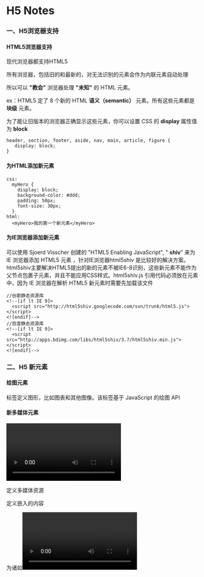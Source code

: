 # H5 Notes

### 一、H5浏览器支持

#### HTML5浏览器支持

现代浏览器都支持HTML5

所有浏览器，包括旧的和最新的，对无法识别的元素会作为内联元素自动处理 

所以可以 **"教会"** 浏览器处理 **"未知"** 的 HTML 元素。 

ex：HTML5 定了 8 个新的 HTML **语义（semantic）**  元素。所有这些元素都是**块级** 元素。

为了能让旧版本的浏览器正确显示这些元素，你可以设置 CSS 的 **display** 属性值为 **block**

```
header, section, footer, aside, nav, main, article, figure {
   display: block; 
}
```

#### 为HTML添加新元素

```
css:
  myHero {
    display: block;
    background-color: #ddd;
    padding: 50px;
    font-size: 30px;
  } 
html:
  <myHero>我的第一个新元素</myHero>
```

#### 为IE浏览器添加新元素

可以使用 Sjoerd Visscher 创建的 "HTML5 Enabling JavaScript", " **shiv**"  来为 IE 浏览器添加 HTML5 元素 ，针对IE浏览器html5shiv 是比较好的解决方案。html5shiv主要解决HTML5提出的新的元素不被IE6-8识别，这些新元素不能作为父节点包裹子元素，并且不能应用CSS样式。html5shiv.js 引用代码必须放在<head>元素中，因为 IE 浏览器在解析 HTML5 新元素时需要先加载该文件 

```
//谷歌静态资源库
<!--[if lt IE 9]>
  <script src="http://html5shiv.googlecode.com/svn/trunk/html5.js"></script>
<![endif]-->
//百度静态资源库
<!--[if lt IE 9]>
  <script src="http://apps.bdimg.com/libs/html5shiv/3.7/html5shiv.min.js"></script>
<![endif]-->
```

### 二、H5 新元素

#### 绘图元素

<canvas> 标签定义图形，比如图表和其他图像。该标签基于 JavaScript 的绘图 API 

#### 新多媒体元素

<audio> 定义音频内容

<video> 定义视频

<source> 定义多媒体资源

<embed> 定义嵌入的内容

<track> 为诸如<video>和<audio>之类的媒介规定外本文本轨道

#### 新表单元素

<datalist> 定义选项列表。请与 input 元素配合使用该元素，来定义 input 可能的值。 

<keygen>  规定用于表单的密钥对生成器字段。 

<output> 定义不同类型的输出，比如脚本的输出。 

#### 新的语义和结构元素

<article> 定义页面独立的内容区域。 

<aside> 定义页面的侧边栏内容。 

<bdi> 允许您设置一段文本，使其脱离其父元素的文本方向设置。 

<command>  定义命令按钮，比如单选按钮、复选框或按钮 

<details> 用于描述文档或文档某个部分的细节 

<dialog> 定义对话框，比如提示框 

<summary> 标签包含 details 元素的标题 

<figure> 规定独立的流内容（图像、图表、照片、代码等等）。 

<figcaption> 定义 <figure> 元素的标题 

<footer> 定义 section 或 document 的页脚。 

<header> 定义了文档的头部区域 

<mark> 定义带有记号的文本。 

<meter> 定义度量衡。仅用于已知最大和最小值的度量。 

<nav> 定义导航链接的部分。 

<progress>  定义任何类型的任务的进度。 

<ruby> 定义 ruby 注释（中文注音或字符）。 

<rt>  定义字符（中文注音或字符）的解释或发音。 

<rp> 在 ruby 注释中使用，定义不支持 ruby 元素的浏览器所显示的内容。 

<section> 定义文档中的节（section、区段）。 

<time>  定义日期或时间。 

<wbr> 规定在文本中的何处适合添加换行符。 

### 三、H5 Canvas

Canvas是图形容器，可以通过脚本来绘制图形

#### 创建画布

```
<canvas id="myCanvas" width="200" height="100"></canvas>
```

#### 绘制图像

ex:绘制矩形

```
<script> 
var c=document.getElementById("myCanvas"); //找到Canvas对象
var ctx=c.getContext("2d"); //创建context对象
ctx.fillStyle="#FF0000"; //绘制图形为红色
ctx.fillRect(0,0,150,75); //绘制图案为矩形
</script> 
```

##### 1.Canvas坐标

canvas 是一个二维网格。

canvas 的左上角坐标为 (0,0)

##### 2.Canvas路径

moveTo(*x,y*) 定义线条开始坐标

lineTo(*x,y*) 定义线条结束坐标

ex1:绘制线条

```
var c=document.getElementById("myCanvas"); 
var ctx=c.getContext("2d"); 
ctx.moveTo(0,0); 
ctx.lineTo(200,100); 
ctx.stroke();
```

ex2:绘制圆形

```
<canvas id="myCanvas" width="200" height="100" style="border:1px solid #d3d3d3;">
您的浏览器不支持 HTML5 canvas 标签。</canvas>

<script>
var c=document.getElementById("myCanvas");
var ctx=c.getContext("2d");
ctx.beginPath();
ctx.arc(95,50,40,0,2*Math.PI);
ctx.stroke();
</script> 
```

##### 3.Canvas文本

- font - 定义字体

- fillText(*text,x,y*) - 在 canvas 上绘制实心的文本

  x,y为Canvas坐标

  ex：使用 "Arial" 字体在画布上绘制一个高 30px 的文字（实心） 

  ```
  var c=document.getElementById("myCanvas");
  var ctx=c.getContext("2d");
  ctx.font="30px Arial";
  ctx.fillText("Hello World",20,50)
  ```

- strokeText(*text,x,y*) - 在 canvas 上绘制空心的文本

  ex：使用 "Arial" 字体在画布上绘制一个高 30px 的文字（空心）： 

  ```
  var c=document.getElementById("myCanvas");
  var ctx=c.getContext("2d");
  ctx.font="30px Arial";
  ctx.strokeText("Hello World",10,50);
  ```

##### 4.Canvas渐变

渐变可以填充在矩形, 圆形, 线条, 文本等等 

各种形状可以自己定义不同的颜色 

以下有两种不同的方式来设置Canvas渐变：

- createLinearGradient(*x,y,x1,y1*) - 创建线性渐变
  - x：渐变开始点的 x 坐标 
  - y：渐变开始点的 y 坐标 
  - x1：渐变结束点的 x 坐标 
  - y1：渐变结束点的 y 坐标 
- createRadialGradient(*x,y,r,x1,y1,r1*) - 创建一个圆渐变
  - x：表示渐变的开始圆的 x 坐标
  -  y：表示渐变的开始圆的 y 坐标
  -  r：表示开始圆的半径
  -  x1：表示渐变的结束圆的 x 坐标
  -  y1：表示渐变的结束圆的 y 坐标
  -  r1：表示结束圆的半径

当我们使用渐变对象，必须使用两种或两种以上的停止颜色

addColorStop()方法指定颜色停止，参数使用坐标来描述，可以是0至1  

使用渐变，设置fillStyle或strokeStyle的值为渐变，然后绘制形状，如矩形，文本，或一条线 

ex1:线性渐变填充矩形

```
var c=document.getElementById("myCanvas"); 
var ctx=c.getContext("2d"); 

// Create gradient 
var grd=ctx.createLinearGradient(0,0,200,0); 
grd.addColorStop(0,"red"); 
grd.addColorStop(1,"white"); 

// Fill with gradient 
ctx.fillStyle=grd; 
ctx.fillRect(10,10,150,80);
```

ex2:圆渐变填充矩形

```
var c=document.getElementById("myCanvas"); 
var ctx=c.getContext("2d"); 

// Create gradient 
var grd=ctx.createRadialGradient(75,50,5,90,60,100); 
grd.addColorStop(0,"red"); 
grd.addColorStop(1,"white"); 

// Fill with gradient 
ctx.fillStyle=grd; 
ctx.fillRect(10,10,150,80);
```

##### 5.Canvas图像

把一幅图像放置到画布上, 使用以下方法:

- drawImage(*image,x,y*)

```
<img id="scream" src="/attachments/image/20160224/1456314599613373.jpg" alt="The Scream" ><p>Canvas:</p>
<canvas id="myCanvas" width="250" height="300" style="border:1px solid #d3d3d3;">
您的浏览器不支持 HTML5 canvas 标签。</canvas>

<script>
var c=document.getElementById("myCanvas");
var ctx=c.getContext("2d");
var img=document.getElementById("scream");

img.onload = function() {
	ctx.drawImage(img,10,10);
} 
</script>
```
### 四、H5 内联 SVG

#### SVG 介绍

- SVG 指可伸缩矢量图形 (Scalable Vector Graphics)
- SVG 用于描述二维矢量图形的一种图形格式
- SVG 使用 XML 格式定义图形
- SVG 图像在放大或改变尺寸的情况下其图形质量不会有损失
- SVG 是万维网联盟的标准
- SVG 与 DOM 和 XSL 之类的 W3C 标准是一个整体

#### SVG 好处

- SVG 图像可通过文本编辑器来创建和修改
- SVG 图像可被搜索、索引、脚本化或压缩
- SVG 是可伸缩的
- SVG 图像可在任何的分辨率下被高质量地打印
- SVG 可在图像质量不下降的情况下被放大

#### SVG 用法

```
<svg xmlns="http://www.w3.org/2000/svg" version="1.1" height="190">
  <polygon points="100,10 40,180 190,60 10,60 160,180"
  style="fill:lime;stroke:purple;stroke-width:5;fill-rule:evenodd;">
</svg>
```

#### SVG 和 Canvas 的区别

- SVG是使用XML描述2D图形的**语言**

  这意味着 SVG DOM 中的每个元素都是可用的。您可以为某个元素附加 JavaScript 事件处理器。在 SVG 中，每个被绘制的图形均被视为对象。如果 SVG 对象的属性发生变化，那么浏览器能够自动重现图形

- Canvas是通过JS绘制2D图形的**图形容器**

  Canvas 是逐像素进行渲染的。在 canvas 中，一旦图形被绘制完成，它就不会继续得到浏览器的关注。如果其位置发生变化，那么整个场景也需要重新绘制，包括任何或许已被图形覆盖的对象。 

#### SVG 和 Canvas 的比较

| Canvas                                             | SVG                                                     |
| :------------------------------------------------- | ------------------------------------------------------- |
| 依赖分辨率                                         | 不依赖分辨率                                            |
| 不支持事件处理器                                   | 支持事件处理器                                          |
| 弱的文本渲染能力                                   | 最适合带有大型渲染区域的应用程序(比如谷歌地图)          |
| 能够以 .png 或 .jpg 格式保存结果图像               | 复杂度高会减慢渲染速度（任何过度使用 DOM 的应用都不快） |
| 最适合图像密集型的游戏，其中的许多对象会被频繁重绘 | 不适合游戏应用                                          |

### 五、H5 MathML

MathML与 HTML相似度很高，但是比较繁琐。它继承了角括号和双标签（<标签>内容</标签>）的用法。

HTML5 可以在文档中使用 MathML 元素，对应的标签是 <math>...</math> 。

MathML 是数学标记语言，是一种基于XML（标准通用标记语言的子集）的标准，用来在互联网上书写数学符号和公式的置标语言。

### 六、H5拖放

- 拖放的目的是可以让你将某个对象放置到你想要放置的位置。  

- 拖放（Drag 和 drop）是 HTML5 标准的组成部分。 任何元素都能够拖放。 

- 拖放是一种常见的特性，即抓取对象以后拖到另一个位置。 

  - 为了使元素可拖动，把 draggable 属性设置为 true 

    ```
    <!--首先设置draggable="true"使元素可拖动-->
    <div id="div1" ondrop="drop(event)" ondragover="allowDrop(event)">
    	<img id="drag1" draggable="true" ondragstart="drag(event)" ></div>
    <div id="div2" ondrop="drop(event)" ondragover="allowDrop(event)"></div>
    ```

  - ondragstart 和 setData()

    ondragstart 属性调用了一个函数，drag(event)，它规定了被拖动的数据。

    dataTransfer.setData() 方法设置被拖数据的数据类型和值

  - ondragover

    ondragover 事件规定在何处放置被拖动的数据

    默认地，无法将数据/元素放置到其他元素中。如果需要设置允许放置，我们必须阻止对元素的默认处理方式。

    这要通过调用 ondragover 事件的 event.preventDefault() 方法

  - ondrop

    当放置被拖数据时，会发生 drop 事件 

  ```
  <script type="text/javascript">
  	function allowDrop(ev) {// ondragover 调用
  		ev.preventDefault();
  	}    
  	function drag(ev) {// ondragstart 调用
  		ev.dataTransfer.setData("Text", ev.target.id);
  	}
  	function drop(ev) {// ondrop 调用
  		ev.preventDefault();
  		var data = ev.dataTransfer.getData("Text");
  		ev.target.appendChild(document.getElementById(data));
  	}
  </script>
  ```

### 七、H5物理定位

- HTML5 Geolocation（地理定位）用于定位用户的位置。

  Geolocation 通过请求一个位置信息，用户同意后，浏览器会返回一个包含经度和维度的位置信息！

- HTML5 Geolocation API 用于获得用户的地理位置。

  鉴于该特性可能侵犯用户的隐私，除非用户同意，否则用户位置信息是不可用的。

- #### getCurrentPosition() 
  - navigator.geolocation. getCurrentPosition() 方法来获得用户的位置

  - navigator.geolocation 表示浏览器是否支持获取地理位置

  - getCurrentPosition() 方法的第二个参数用于处理错误 

    - PERMISSION_DENIED - 用户不允许地理定位

    - POSITION_UNAVAILABLE - 无法获取当前位置

    - TIMEOUT - 操作超时

    - UNKNOWN_ERROR - 未知错误

      ```
      function showError(error)
        {
        switch(error.code) 
          {
          case error.PERMISSION_DENIED:
            x.innerHTML="用户拒绝对获取地理位置的请求。"
            break;
          case error.POSITION_UNAVAILABLE:
            x.innerHTML="位置信息是不可用的。"
            break;
          case error.TIMEOUT:
            x.innerHTML="请求用户地理位置超时。"
            break;
          case error.UNKNOWN_ERROR:
            x.innerHTML="未知错误。"
            break;
          }
        }
      ```

  - 如果getCurrentPosition()运行成功，则向参数showPosition中规定的函数返回一个coordinates对象，这个对象始终会返回 latitude、longitude 以及 accuracy 属性。如果可用，则会返回其他下面的属性。 

    | 属性                    | 描述                   |
    | ----------------------- | ---------------------- |
    | coords.latitude         | 十进制数的纬度         |
    | coords.longitude        | 十进制数的经度         |
    | coords.accuracy         | 位置精度               |
    | coords.altitude         | 海拔，海平面以上以米计 |
    | coords.altitudeAccuracy | 位置的海拔精度         |
    | coords.heading          | 方向，从正北开始以度计 |
    | coords.speed            | 速度，以米/每秒计      |
    | timestamp               | 响应的日期/时间        |

- #### watchPosition() 

  -  navigator.geolocation.watchPosition() 返回用户的当前位置，并继续返回用户移动时的更新位置（就像汽车上的 GPS）
  -  clearWatch() - 停止 watchPosition() 方法 

### 八、H5 Video

HTML5 规定了一种通过 video 元素来包含视频的标准方法。

#### video标签的属性

| 属性     | 值                   | 描述                                                         |
| -------- | -------------------- | ------------------------------------------------------------ |
| autoplay | autoplay             | 如果出现该属性，则视频在就绪后马上播放。                     |
| controls | controls             | 如果出现该属性，则向用户显示控件，比如播放按钮。             |
| height   | pixels               | 设置视频播放器的高度。                                       |
| loop     | loop                 | 如果出现该属性，则当媒介文件完成播放后再次开始播放。         |
| muted    | muted                | 如果出现该属性，视频的音频输出为静音。                       |
| poster   | URL                  | 规定视频正在下载时显示的图像，直到用户点击播放按钮。         |
| preload  | auto  metadata  none | 如果出现该属性，则视频在页面加载时进行加载，并预备播放。如果使用 "autoplay"，则忽略该属性。 |
| src      | URL                  | 要播放的视频的 URL。                                         |
| width    | pixels               | 设置视频播放器的宽度。                                       |

#### [HTML DOM Video 对象](https://www.w3cschool.cn/jsref/dom-obj-video.html)

### 九、H5 Audio

HTML5 提供了播放音频文件的标准。

通过使用HTML5中的audio功能，你可以实现与flash相同的功能，即回放、跳转、缓冲等

#### audio标签的属性

| 属性     | 值                   | 描述                                                        |
| -------- | -------------------- | ----------------------------------------------------------- |
| autoplay | autoplay             | 如果出现该属性，则音频在就绪后马上播放。                    |
| controls | controls             | 如果出现该属性，则向用户显示音频控件（比如播放/暂停按钮）。 |
| loop     | loop                 | 如果出现该属性，则每当音频结束时重新开始播放。              |
| muted    | muted                | 如果出现该属性，则音频输出为静音。                          |
| preload  | auto  metadata  none | 规定当网页加载时，音频是否默认被加载以及如何被加载。        |
| src      | URL                  | 规定音频文件的 URL。                                        |

#### [HTML DOM Audio 对象](https://www.w3cschool.cn/jsref/dom-obj-audio.html)

### 十、H5 Input 类型

| 类型名         | 作用                                                         | example                                                      |
| :------------- | ------------------------------------------------------------ | ------------------------------------------------------------ |
| color          | 选取颜色                                                     | <input type="color" name="favcolor">                         |
| date           | 选择一个日期                                                 | 生日: <input type="date" name="bday">                        |
| datetime       | 选择一个日期（UTC 时间）                                     | 生日 (日期和时间): <input type="datetime" name="bdaytime">   |
| datetime-local | 选择一个日期和时间 (无时区)                                  | 生日 (日期和时间): <input type="datetime-local" name="bdaytime"> |
| email          | 用于应该包含 e-mail 地址的输入域                             | E-mail: <input type="email" name="email">                    |
| month          | 选择一个月份                                                 | 生日 (月和年): <input type="month" name="bdaymonth">         |
| number         | 用于应该包含数值的输入域                                     | 数量 ( 1 到 5 之间 ): <input type="number" name="quantity" min="1" max="5" value="3" step="1"> |
| range          | 用于应该包含一定范围内数字值的输入域,显示为滑动条            | <input type="range" name="points" min="1" max="10" step="1" value="3"> |
| search         | 用于搜索域                                                   | Search Google: <input type="search" name="googlesearch">     |
| tel            | 定义输入电话号码字段                                         | 电话号码: <input type="tel" name="usrtel">                   |
| time           | 允许你选择一个时间                                           | 选择时间: <input type="time" name="usr_time">                |
| url            | 用于应该包含 URL 地址的输入域。  在提交表单时，会自动验证 url 域的值。 | 添加您的主页: <input type="url" name="homepage">             |
| week           | 选择周和年                                                   | 选择周: <input type="week" name="week_year">                 |

### 十一、H5表单

#### (1) H5表单元素

H5新的表单元素：<datalist>	<keygen>	<output>

##### datalist元素

<datalist> 元素规定输入域的选项列表。

<datalist> 属性规定 form 或 input 域应该拥有自动完成功能。当用户在自动完成域中开始输入时，浏览器应该在该域中显示填写的选项：

使用 <input> 元素的列表属性与 <datalist> 元素绑定.

##### keygen元素

<keygen> 元素的作用是提供一种验证用户的可靠方法。

<keygen>标签规定用于表单的密钥对生成器字段。

当提交表单时，会生成两个键，一个是私钥，一个公钥。

私钥（private key）存储于客户端，公钥（public key）则被发送到服务器。公钥可用于之后验证用户的客户端证书（client certificate）。

##### output元素

<output> 元素用于不同类型的输出，比如计算或脚本输出 

#### (2) H5表单属性

<form>新属性：

- autocomplete 自动完成功能 

  适用于 text, search, url, telephone, email, password, datepickers, range 以及 color

- novalidate 规定在提交表单时不应该验证 form 或 input 域 

<input>新属性：

- autocomplete 自动完成功能 

  适用于 text, search, url, telephone, email, password, datepickers, range 以及 color

- autofocus 规定在页面加载时，域自动地获得焦点。 

- form 规定输入域所属的一个或多个表单 

- formaction 用于描述表单提交的URL地址  会覆盖<form> 元素中的action属性 

  适用于 type="submit" 和 type="image" 

- formenctype 描述了表单提交到服务器的数据编码 覆盖 form 元素的 enctype 属性 

  适用于 type="submit" 和 type="image" 

- formmethod 定义了表单提交的方式  覆盖了 <form> 元素的的method 属性 

  适用于 type="submit" 和 type="image"

- formnovalidate 描述了 <input> 元素在表单提交时无需被验证 会覆盖 <form> 元素的novalidate属性 

  适用于 type="submit"一起使用 

- formtarget 指定一个名称或一个关键字来指明表单提交数据接收后的展示  会覆盖 <form>元素的target属性 

  适用于 type="submit" 和 type="image"配合使用 

- height and width 规定用于 image 类型的 <input> 标签的图像高度和宽度  

  只适用于 image 类型的<input> 

- list 规定输入域的 datalist。datalist 是输入域的选项列表 

- min and max：min、max 和 step 属性用于为包含数字或日期的 input 类型规定限定（约束）

  适用于 date pickers、number 以及 range  

- multiple 规定<input> 元素中可选择多个值 

  适用于 email 和 file 

- pattern (regexp) 描述了一个正则表达式用于验证<input> 元素的值 

  适用于 text, search, url, tel, email, 和 password. 

- placeholder 描述输入域所期待的值  

  适用于 text, search, url, tel, email, 和 password 

- required  规定必须在提交之前填写输入域  

  适用于 text, search, url, telephone, email, password, date pickers, number, checkbox, radio 以及 file 

- step 为输入域规定合法的数字间隔 

  适用于 number, range, date, datetime, datetime-local, month, time 和 week 

### 十二、H5语义元素

#### (1)什么是语义元素

- 语义= 意义
- 语义元素 = 元素的意义
- 一个语义元素能够清楚的描述其意义给浏览器和开发者 

#### (2)H5中新的语义元素

- <header> 描述了文档的头部区域 ，注意用于定义内容的介绍展示区域 

- <nav> 定义导航链接的部分 

- <section> 定义文档中的节（section、区段）。比如章节、页眉、页脚或文档中的其他部分 

- <article> 定义独立的内容 

- <aside> 定义页面主区域内容之外的内容（比如侧边栏），内容应与主区域的内容相关

- <figcaption> 定义 <figure> 元素的标题 ，应该被置于 "figure" 元素的第一个或最后一个子元素的位置 

- <figure> 规定独立的流内容（图像、图表、照片、代码等等） 

- <footer> 描述了文档的底部区域 ，应该包含它的包含元素 

  一个页脚通常包含文档的作者，著作权信息，链接的使用条款，联系信息等 

#### (3)H5语义元素的使用

为了让这些块及元素在所有版本的浏览器中生效，需要在样式表文件中设置一下属性 

```css
 header, section, footer, aside, nav, article, figure
 { 
 display: block; 
 } 
```

可以使用HTML5 Shiv Javascript脚本来解决IE8 及更早IE版本的兼容问题 

在浏览器小于IE9版本时引入html5shiv.js文件 
